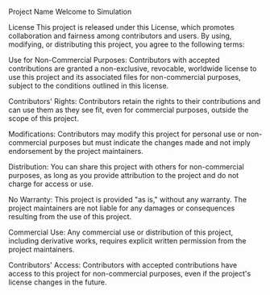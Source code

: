 Project Name
Welcome to Simulation

License
This project is released under this License, which promotes collaboration and fairness among contributors and users. By using, modifying, or distributing this project, you agree to the following terms:

Use for Non-Commercial Purposes: Contributors with accepted contributions are granted a non-exclusive, revocable, worldwide license to use this project and its associated files for non-commercial purposes, subject to the conditions outlined in this license.

Contributors' Rights: Contributors retain the rights to their contributions and can use them as they see fit, even for commercial purposes, outside the scope of this project.

Modifications: Contributors may modify this project for personal use or non-commercial purposes but must indicate the changes made and not imply endorsement by the project maintainers.

Distribution: You can share this project with others for non-commercial purposes, as long as you provide attribution to the project and do not charge for access or use.

No Warranty: This project is provided "as is," without any warranty. The project maintainers are not liable for any damages or consequences resulting from the use of this project.

Commercial Use: Any commercial use or distribution of this project, including derivative works, requires explicit written permission from the project maintainers.

Contributors' Access: Contributors with accepted contributions have access to this project for non-commercial purposes, even if the project's license changes in the future.